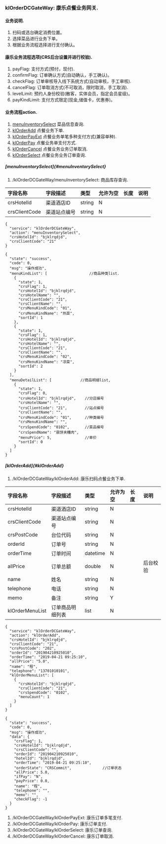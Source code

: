 ### klOrderDCGateWay: 康乐点餐业务网关.

#### 业务说明.
1. 扫码或选台确定消费位置。
1. 选择菜品进行业务下单。
1. 根据业务流程选择进行支付确认。

#### 康乐业务流程选项(CRS后台设置并进行校验).
1. payFlag:     支付方式(预付，现付).
1. confirmFlag: 订单确认方式(自动确认，手工确认)。
1. checkFlag:  订单审核导入线下系统方式(自动审核，手工审核).
1. cancelFlag: 订单取消方式(不可取消，限时取消，手工取消).
1. levelLimit: 预约人身份校验(散客，实体会员，指定会员星级)。
1. payKindLimit: 支付方式限定(现金,储值卡，优惠券)。

#### 业务流程action.
1. [menuInventorySelect](#menuInventorySelect)  菜品信息查询.
1. [klOrderAdd](#klOrderAdd)  点餐业务下单.
1. [klOrderPayExt](#klOrderPayExt)  点餐业务单笔多种支付方式(兼容单种).
1. [klOrderPay](#klOrderPay)  点餐业务单支付方式.
1. [klOrderCancel](#klOrderCancel)  点餐业务业务订单取消.
1. [klOrderSelect](#klOrderSelect)  点餐业务业务订单查询.

##### [menuInventorySelect]{#menuInventorySelect}
1. /klOrderDCGateWay/menuInventorySelect:     商品库存查询.

| 字段名称 | 字段描述 | 类型 | 允许为空 | 长度 | 说明 |
| :--- | :--- | :--- | :--- | :--- | :--- |
| crsHotelId | 渠道酒店ID | string | N |  |  |
| crsClientCode | 渠道站点编号 | string | N |  |  |
```
{
  "service": "klOrderDCGateWay",
  "action": "menuInventorySelect",
  "crsHotelId": "bjklrqdjd",
  "crsClientCode": "21"
}
```
```
{
  "state": "success",
  "code": 0,
  "msg": "操作成功",
  "menuKindList": [                   //商品种类list.
    {
      "state": 1,
      "crsFlag": 1,
      "crsHotelId": "bjklrqdjd",
      "crsHotelName": "",
      "crsClientCode": "21",
      "crsClientName": "",
      "crsMenuKindCode": "01",
      "crsMenuKindName": "热菜",
      "sortId": 1
    },
    {
      "state": 1,
      "crsFlag": 1,
      "crsHotelId": "bjklrqdjd",
      "crsHotelName": "",
      "crsClientCode": "21",
      "crsClientName": "",
      "crsMenuKindCode": "02",
      "crsMenuKindName": "凉菜",
      "sortId": 2
    }
  ],
  "menuDetailList": [             //商品明细list,
    {
      "state": 1,
      "crsFlag": 0,
      "crsHotelId": "bjklrqdjd",    //分店编号
      "crsHotelName": "",
      "crsClientCode": "21",        //站点编号
      "crsClientName": "",
      "crsMenuKindCode": "01",      //种类编号
      "crsMenuKindName": "",
      "crsSpendCode": "0102",       //菜品编号
      "crsSpendName": "扇饼夹糟肉",
      "menuPrice": 5,               //单价
      "sortId": 0
    }
  ]
}
```
##### [klOrderAdd]{#klOrderAdd}
1. /klOrderDCGateWay/klOrderAdd:              康乐扫码点餐业务下单.

| 字段名称 | 字段描述 | 类型 | 允许为空 | 长度 | 说明 |
| :--- | :--- | :--- | :--- | :--- | :--- |
| crsHotelId | 渠道酒店ID | string | N |  |  |
| crsClientCode | 渠道站点编号 | string | N |  |  |
| crsPostCode | 台位代码 | string | N |  |  |
| orderId | 订单号 | string | N |  |  |
| orderTime | 订单时间 | datetime | N |  |  |
| allPrice | 订单总额 | double | N |  | 后台校验 |
| name | 姓名 | string | N |  |  |
| telephone | 电话 | string | N |  |  |
| memo | 备注 | string | Y |  |  |
| klOrderMenuList | 订单商品明细列表 | list | N |  |  |
```
{
  "service": "klOrderDCGateWay",
  "action": "klOrderAdd",
  "crsHotelId": "bjklrqdjd",
  "crsClientCode": "21",
  "crsPostCode": "202",
  "orderId": "201904210925010",
  "orderTime": "2019-04-21 09:25:10",
  "allPrice": "5.0",
  "name": "程",
  "telephone": "13701010101",
  "klOrderMenuList": [
    {
      "crsHotelId": "bjklrqdjd",
      "crsClientCode": "21",
      "crsSpendCode": "0102",
      "menuCount": 1
    }
  ]
}
```
```
{
  "state": "success",
  "code": 0,
  "msg": "操作成功",
  "data": {
    "crsFlag": 1,
    "crsHotelId": "bjklrqdjd",
    "crsClientCode": "",
    "orderId": "201904210925010",
    "hotelId": "bjklrqdjd",
    "orderTime": "2019-04-21 09:25:10",
    "orderState": "CRSCommit",              //订单状态
    "allPrice": 5.0,
    "ifPay": "N",
    "payPrice": 0.0,
    "name": "程",
    "telephone": "",
    "memo": "",
    "checkFlag": -1
  }
}
```
1. /klOrderDCGateWay/klOrderPayExt:           康乐订单多笔支付.
1. /klOrderDCGateWay/klOrderPay:              康乐订单支付.
1. /klOrderDCGateWay/klOrderSelect:           康乐订单查询.
1. /klOrderDCGateWay/klOrderCancel:           康乐订单取消.
